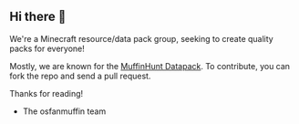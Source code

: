 ## Hi there 👋
We're a Minecraft resource/data pack group, seeking to create quality packs for everyone!

Mostly, we are known for the [MuffinHunt Datapack](https://github.com/osfanmuffin/muffinhunt-datapack). To contribute, you can fork the repo and send a pull request.

Thanks for reading!

- The osfanmuffin team
<!--

**Here are some ideas to get you started:**

🙋‍♀️ A short introduction - what is your organization all about?
🌈 Contribution guidelines - how can the community get involved?
👩‍💻 Useful resources - where can the community find your docs? Is there anything else the community should know?
🍿 Fun facts - what does your team eat for breakfast?
🧙 Remember, you can do mighty things with the power of [Markdown](https://docs.github.com/github/writing-on-github/getting-started-with-writing-and-formatting-on-github/basic-writing-and-formatting-syntax)
-->
